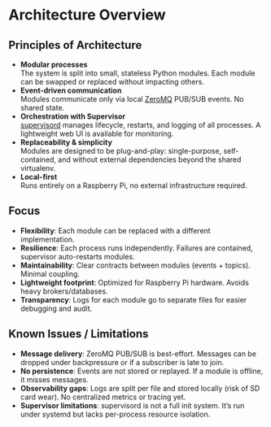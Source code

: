 # Architecture Overview

## Principles of Architecture
- **Modular processes**  
  The system is split into small, stateless Python modules. Each module can be swapped or replaced without impacting others.  
- **Event-driven communication**  
  Modules communicate only via local [ZeroMQ](https://zeromq.org/) PUB/SUB events. No shared state.  
- **Orchestration with Supervisor**  
  [supervisord](http://supervisord.org/) manages lifecycle, restarts, and logging of all processes. A lightweight web UI is available for monitoring.  
- **Replaceability & simplicity**  
  Modules are designed to be plug-and-play: single-purpose, self-contained, and without external dependencies beyond the shared virtualenv.  
- **Local-first**  
  Runs entirely on a Raspberry Pi, no external infrastructure required.

## Focus
- **Flexibility**: Each module can be replaced with a different implementation.
- **Resilience**: Each process runs independently. Failures are contained, supervisor auto-restarts modules.  
- **Maintainability**: Clear contracts between modules (events + topics). Minimal coupling.  
- **Lightweight footprint**: Optimized for Raspberry Pi hardware. Avoids heavy brokers/databases.  
- **Transparency**: Logs for each module go to separate files for easier debugging and audit.  

## Known Issues / Limitations
- **Message delivery**: ZeroMQ PUB/SUB is best-effort. Messages can be dropped under backpressure or if a subscriber is late to join.  
- **No persistence**: Events are not stored or replayed. If a module is offline, it misses messages.  
- **Observability gaps**: Logs are split per file and stored locally (risk of SD card wear). No centralized metrics or tracing yet.  
- **Supervisor limitations**: supervisord is not a full init system. It’s run under systemd but lacks per-process resource isolation.  